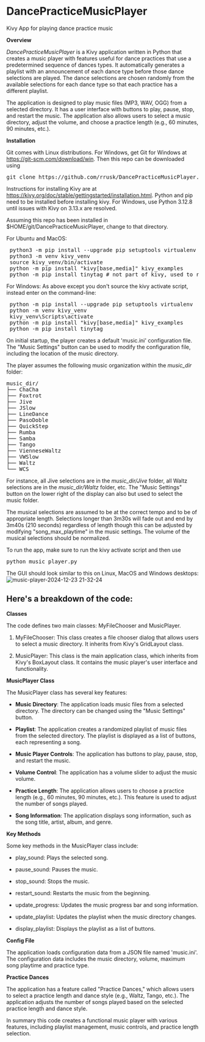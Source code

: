# DancePracticeMusicPlayer
Kivy App for playing dance practice music


**Overview**

*DancePracticeMusicPlayer* is a Kivy application written in Python that
creates a music player with features useful for dance practices that use a
predetermined sequence of dances types. It automatically generates a
playlist with an announcement of each dance type before those dance
selections are played.  The dance selections are chosen randomly from
the available selections for each dance type so that each practice
has a different playlist.

The application is designed to play music files (MP3, WAV, OGG) from a
selected directory. It has a user interface with buttons to play, pause,
stop, and restart the music. The application also allows users to select
a music directory, adjust the volume, and choose a practice length
(e.g., 60 minutes, 90 minutes, etc.).

**Installation**

Git comes with Linux distributions.  For Windows, get Git for Windows at https://git-scm.com/download/win.  Then this repo can be downloaded using 
<pre>
git clone https://github.com/rrusk/DancePracticeMusicPlayer.git
</pre>

Instructions for installing Kivy are at https://kivy.org/doc/stable/gettingstarted/installation.html.  Python and pip need to be installed before installing kivy.  For Windows, use Python 3.12.8 until issues with Kivy on 3.13.x are resolved.

Assuming this repo has been installed in $HOME/git/DancePracticeMusicPlayer, change to that directory.

For Ubuntu and MacOS:
<pre>
 python3 -m pip install --upgrade pip setuptools virtualenv
 python3 -m venv kivy_venv
 source kivy_venv/bin/activate
 python -m pip install "kivy[base,media]" kivy_examples
 python -m pip install tinytag # not part of kivy, used to read music ID3v2 tags
</pre>

For Windows:
As above except you don't source the kivy activate script, instead enter on the command-line:
<pre>
 python -m pip install --upgrade pip setuptools virtualenv
 python -m venv kivy_venv
 kivy_venv\Scripts\activate
 python -m pip install "kivy[base,media]" kivy_examples
 python -m pip install tinytag
</pre>

On initial startup, the player creates a default 'music.ini' configuration file.
The "Music Settings" button can be used to modify the configuration file,
including the location of the music directory.

The player assumes the following music organization within the <i>music_dir</i> folder:
<pre>
music_dir/
├── ChaCha
├── Foxtrot
├── Jive
├── JSlow
├── LineDance
├── PasoDoble
├── QuickStep
├── Rumba
├── Samba
├── Tango
├── VienneseWaltz
├── VWSlow
├── Waltz
└── WCS
</pre>
For instance, all Jive selections are in the <i>music_dir/Jive</i> folder,
all Waltz selections are in the <i>music_dir/Waltz</i> folder, etc.
The "Music Settings" button on the lower right of the display can also but used to select the music folder.

The musical selections are assumed to be at the correct tempo and to
be of appropriate length.
Selections longer than 3m30s will fade out and end by 3m40s (210 seconds) regardless of length
though this can be adjusted by modifying "song_max_playtime" in the music settings.
The volume of the musical selections should be normalized.

To run the app, make sure to run the kivy activate script and then use
<pre>
python music_player.py
</pre>

The GUI should look similar to this on Linux, MacOS and Windows desktops:
![music-player-2024-12-23 21-32-24](https://github.com/user-attachments/assets/17edf1cc-60c4-4487-8670-7a9dfca8e8e7)

## Here\'s a breakdown of the code:

**Classes**

The code defines two main classes: MyFileChooser and MusicPlayer.

1.  MyFileChooser: This class creates a file chooser dialog that allows users to select a music directory. It inherits from Kivy\'s GridLayout class.

2.  MusicPlayer: This class is the main application class, which inherits from Kivy\'s BoxLayout class. It contains the music player\'s user interface and functionality.

**MusicPlayer Class**

The MusicPlayer class has several key features:

-   **Music Directory**: The application loads music files from a selected directory. The directory can be changed using the \"Music Settings\" button.

-   **Playlist**: The application creates a randomized playlist of music files from the selected directory. The playlist is displayed as a list of buttons, each representing a song.

-   **Music Player Controls**: The application has buttons to play, pause, stop, and restart the music.

-   **Volume Control**: The application has a volume slider to adjust the music volume.

-   **Practice Length**: The application allows users to choose a practice length (e.g., 60 minutes, 90 minutes, etc.). This feature is used to adjust the number of songs played.

-   **Song Information**: The application displays song information, such as the song title, artist, album, and genre.

**Key Methods**

Some key methods in the MusicPlayer class include:

-   play\_sound: Plays the selected song.

-   pause\_sound: Pauses the music.

-   stop\_sound: Stops the music.

-   restart\_sound: Restarts the music from the beginning.

-   update\_progress: Updates the music progress bar and song information.

-   update\_playlist: Updates the playlist when the music directory changes.

-   display\_playlist: Displays the playlist as a list of buttons.

**Config File**

The application loads configuration data from a JSON file
named 'music.ini'. The configuration data includes the music directory,
volume, maximum song playtime and practice type.

**Practice Dances**

The application has a feature called \"Practice Dances,\" which allows
users to select a practice length and dance style (e.g., Waltz, Tango,
etc.). The application adjusts the number of songs played based on the
selected practice length and dance style.

In summary this code creates a functional music player with various
features, including playlist management, music controls, and practice
length selection.
